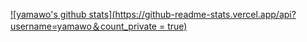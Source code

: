 [![yamawo's github stats](https://github-readme-stats.vercel.app/api?username=yamawo＆count_private = true)](https://github.com/anuraghazra/github-readme-stats)


